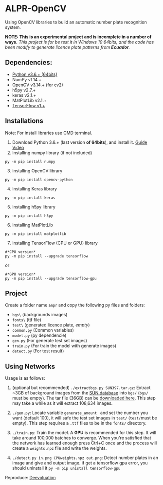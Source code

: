 # ALPR-OpenCV

Using OpenCV libraries to build an automatic number plate recognition system.

**NOTE:  This is an experimental project and is incomplete in a number of ways.** *This project is for be test it in Windows 10 64bits, and the code has been modify to generate licence plate patterns from **Ecuador**.*

## Dependencies:

- [Python v3.6.+ (64bits)](https://www.python.org/downloads/)
- NumPy v1.14.+
- OpenCV v3.14.+ (for cv2)
- h5py v2.7.+
- keras v2.1.+
- MatPlotLib v2.1.+
- [TensorFlow v1.+](https://www.tensorflow.org/install/install_windows)

## Installations

Note: For install libraries use CMD terminal.

1. Download Python 3.6.+ (last version **of 64bits**), and install it. [Guide Video](https://www.youtube.com/watch?v=gSjL3K8C8Ao)
2. Installing numpy library (if not included)
```
py -m pip install numpy
```
3. Installing OpenCV library
```
py -m pip install opencv-python
```
4. Installing Keras library
```
py -m pip install keras
```
5. Installing h5py library
```
py -m pip install h5py
```
6. Installing MatPlotLib
```
py -m pip install matplotlib
```
7. Installing TensorFlow (CPU or GPU) library
```
#*CPU version*
py -m pip install --upgrade tensorflow
```
or
```
#*GPU version*
py -m pip install --upgrade tensorflow-gpu
```


## Project

Create a folder name `anpr` and copy the following py files and folders:
- `bgs\` (backgrounds images)
- `fonts\` (ttf file)
- `test\` (generated licence plate, _empty_)
- `common.py` (Common variables)
- `model.py` (py dependencie)
- `gen.py` (For generate test set images)
- `train.py` (For train the model with generate images)
- `detect.py` (For test result)


## Using Networks

Usage is as follows:

1. (optional but recommended) `./extractbgs.py SUN397.tar.gz`: Extract ~3GB of background images from the [SUN database](http://groups.csail.mit.edu/vision/SUN/) into `bgs/` (`bgs/` must be empty). The tar file (36GB) can be [downloaded here](http://vision.princeton.edu/projects/2010/SUN/SUN397.tar.gz). This step may take a while as it will extract 108,634 images.

2. `./gen.py`: Locate variable `generate_amount ` and set the number you want (default 100), it will safe the test set images in `test/` (`test/`must be empty). This step requires a `.ttf` files to be in the `fonts/` directory.

3. `./train.py`: Train the model. A **GPU** is recommended for this step. It will take around 100,000 batches to converge. When you're satisfied that the network has learned enough press Ctrl+C once and the process will create a `weights.npz` file and write the weights.

4. `./detect.py in.png CPUweights.npz out.png`: Detect number plates in an image and give and output image. if get a tensorflow gpu error, you should uninstall it `py -m pip unistall tensorflow-gpu`


Reproduce: [Deevoluation](https://github.com/Deevoluation/ALPR)

